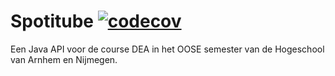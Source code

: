 # Spotitube [![codecov](https://codecov.io/gh/niels-bosman/HAN-dea-spotitube/branch/main/graph/badge.svg)](https://codecov.io/gh/niels-bosman/HAN-dea-spotitube)

Een Java API voor de course DEA in het OOSE semester van de Hogeschool van Arnhem en Nijmegen.